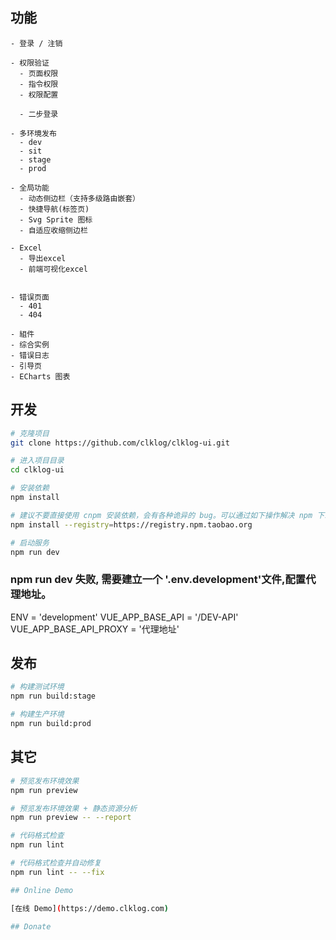 ## 功能

```
- 登录 / 注销

- 权限验证
  - 页面权限
  - 指令权限
  - 权限配置

  - 二步登录

- 多环境发布
  - dev
  - sit
  - stage
  - prod

- 全局功能
  - 动态侧边栏（支持多级路由嵌套）
  - 快捷导航(标签页)
  - Svg Sprite 图标
  - 自适应收缩侧边栏

- Excel
  - 导出excel
  - 前端可视化excel


- 错误页面
  - 401
  - 404

- 組件
- 综合实例
- 错误日志
- 引导页
- ECharts 图表
```

## 开发

```bash
# 克隆项目
git clone https://github.com/clklog/clklog-ui.git

# 进入项目目录
cd clklog-ui

# 安装依赖
npm install

# 建议不要直接使用 cnpm 安装依赖，会有各种诡异的 bug。可以通过如下操作解决 npm 下载速度慢的问题
npm install --registry=https://registry.npm.taobao.org

# 启动服务
npm run dev
```

### npm run dev 失败, 需要建立一个 '.env.development'文件,配置代理地址。

ENV = 'development'
VUE_APP_BASE_API = '/DEV-API'
VUE_APP_BASE_API_PROXY = '代理地址'
  
## 发布

```bash
# 构建测试环境
npm run build:stage

# 构建生产环境
npm run build:prod
```

## 其它

```bash
# 预览发布环境效果
npm run preview

# 预览发布环境效果 + 静态资源分析
npm run preview -- --report

# 代码格式检查
npm run lint

# 代码格式检查并自动修复
npm run lint -- --fix

## Online Demo

[在线 Demo](https://demo.clklog.com)

## Donate
```
